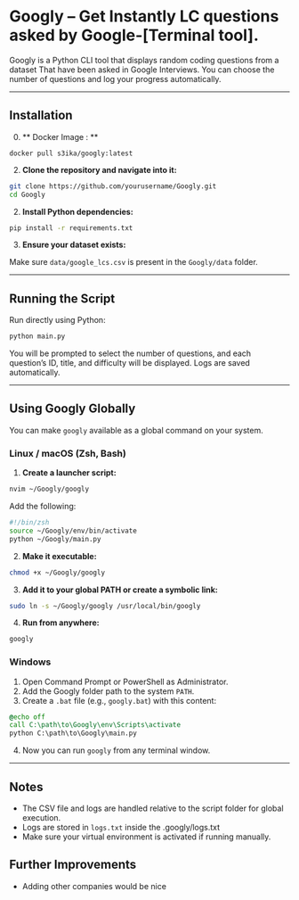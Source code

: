 # Googly – Get Instantly LC questions asked by Google-[Terminal tool].

Googly is a Python CLI tool that displays random coding questions from a dataset That have been asked in Google Interviews.
You can choose the number of questions and log your progress automatically.

---

## Installation

0. ** Docker Image : **
```shell
docker pull s3ika/googly:latest
```



2. **Clone the repository and navigate into it:**

```bash
git clone https://github.com/yourusername/Googly.git
cd Googly
```

2. **Install Python dependencies:**

```bash
pip install -r requirements.txt
```

3. **Ensure your dataset exists:**

Make sure `data/google_lcs.csv` is present in the `Googly/data` folder.

---

## Running the Script

Run directly using Python:

```bash
python main.py
```

You will be prompted to select the number of questions, and each question’s ID, title, and difficulty will be displayed. Logs are saved automatically.

---

## Using Googly Globally

You can make `googly` available as a global command on your system.

### Linux / macOS (Zsh, Bash)

1. **Create a launcher script:**

```bash
nvim ~/Googly/googly
```

Add the following:

```bash
#!/bin/zsh
source ~/Googly/env/bin/activate
python ~/Googly/main.py
```

2. **Make it executable:**

```bash
chmod +x ~/Googly/googly
```

3. **Add it to your global PATH or create a symbolic link:**

```bash
sudo ln -s ~/Googly/googly /usr/local/bin/googly
```

4. **Run from anywhere:**

```bash
googly
```

### Windows

1. Open Command Prompt or PowerShell as Administrator.
2. Add the Googly folder path to the system `PATH`.
3. Create a `.bat` file (e.g., `googly.bat`) with this content:

```bat
@echo off
call C:\path\to\Googly\env\Scripts\activate
python C:\path\to\Googly\main.py
```

4. Now you can run `googly` from any terminal window.

---

## Notes

- The CSV file and logs are handled relative to the script folder for global execution.
- Logs are stored in `logs.txt` inside the .googly/logs.txt
- Make sure your virtual environment is activated if running manually.

## Further Improvements
- Adding other companies would be nice
